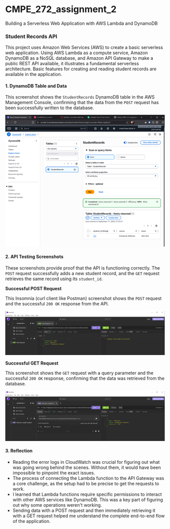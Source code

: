 # CMPE_272_assignment_2
Building a Serverless Web Application with AWS Lambda and DynamoDB

### Student Records API

This project uses Amazon Web Services (AWS) to create a basic serverless web application. Using AWS Lambda as a compute service, Amazon DynamoDB as a NoSQL database, and Amazon API Gateway to make a public REST API available, it illustrates a fundamental serverless architecture. Basic features for creating and reading student records are available in the application.

#### 1. DynamoDB Table and Data

This screenshot shows the `StudentRecords` DynamoDB table in the AWS Management Console, confirming that the data from the `POST` request has been successfully written to the database.

![](dynamodbtable_272.PNG)

#### 2. API Testing Screenshots

These screenshots provide proof that the API is functioning correctly. The `POST` request successfully adds a new student record, and the `GET` request retrieves the same record using its `student_id`.

**Successful POST Request**

This Insomnia (curl client like Postman) screenshot shows the `POST` request and the successful `200 OK` response from the API.

![](post_request_272.PNG)

**Successful GET Request**

This screenshot shows the `GET` request with a query parameter and the successful `200 OK` response, confirming that the data was retrieved from the database.

![](get_request_272.PNG)

#### 3. Reflection

 - Reading the error logs in CloudWatch was crucial for figuring out what was going wrong behind the scenes. Without them, it would have been impossible to pinpoint the exact issues.
 - The process of connecting the Lambda function to the API Gateway was a core challenge, as the setup had to be precise to get the requests to work.
 - I learned that Lambda functions require specific permissions to interact with other AWS services like DynamoDB. This was a key part of figuring out why some operations weren't working.
 - Sending data with a POST request and then immediately retrieving it with a GET request helped me understand the complete end-to-end flow of the application.
